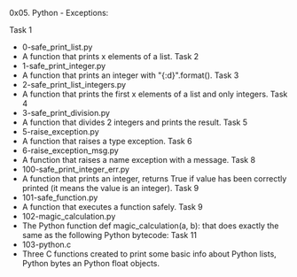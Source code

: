 
0x05. Python - Exceptions:

Task 1	
 * 0-safe_print_list.py
 * A function that prints x elements of a list.
Task 2
 * 1-safe_print_integer.py	
 * A function that prints an integer with "{:d}".format().
Task 3
 * 2-safe_print_list_integers.py
 * A function that prints the first x elements of a list and only integers.
Task 4
 * 3-safe_print_division.py
 * A function that divides 2 integers and prints the result.
Task 5
 * 5-raise_exception.py
 * A function that raises a type exception.
Task 6
 * 6-raise_exception_msg.py
 * A function that raises a name exception with a message.
Task 8
 * 100-safe_print_integer_err.py
 * A function that prints an integer, returns True if value has been correctly printed (it means the value is an integer).
Task 9
 * 101-safe_function.py
 * A function that executes a function safely.
Task 9
 * 102-magic_calculation.py
 * The Python function def magic_calculation(a, b): that does exactly the same as the following Python bytecode:
Task 11
 * 103-python.c
 * Three C functions created to print some basic info about Python lists, Python bytes an Python float objects.

